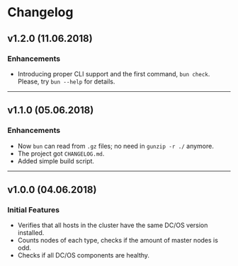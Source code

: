 # Changelog

## v1.2.0 (11.06.2018)

### Enhancements

* Introducing proper CLI support and the first command, `bun check`. Please, 
  try `bun --help` for details. 

---

## v1.1.0 (05.06.2018)

### Enhancements

* Now `bun` can read from `.gz` files; no need in `gunzip -r ./` anymore.
* The project got `CHANGELOG.md`.
* Added simple build script.

---

## v1.0.0 (04.06.2018)

### Initial Features

* Verifies that all hosts in the cluster have the same DC/OS version installed.
* Counts nodes of each type, checks if the amount of master nodes is odd.
* Checks if all DC/OS components are healthy.
